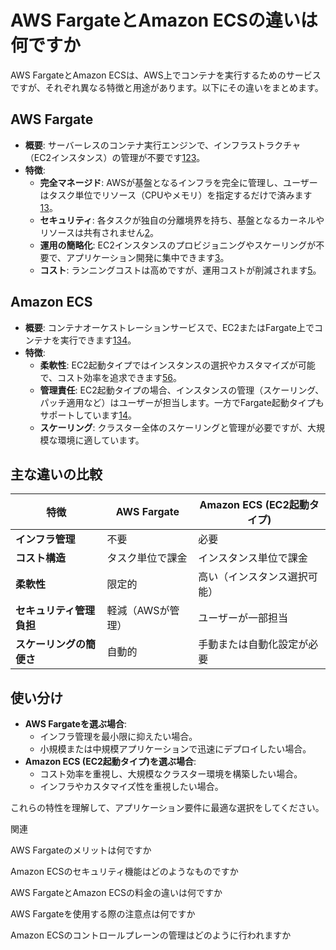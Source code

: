 # AWS FargateとAmazon ECSの違いは何ですか

AWS FargateとAmazon ECSは、AWS上でコンテナを実行するためのサービスですが、それぞれ異なる特徴と用途があります。以下にその違いをまとめます。

## **AWS Fargate**

- **概要**: サーバーレスのコンテナ実行エンジンで、インフラストラクチャ（EC2インスタンス）の管理が不要です[1](https://zenn.dev/kiiwami/articles/c7df3fbc5185861c)[2](https://docs.aws.amazon.com/ja_jp/AmazonECS/latest/developerguide/AWS_Fargate.html)[3](https://mmmcorp.co.jp/service/dockercontainer/)。
- **特徴**:
  - **完全マネージド**: AWSが基盤となるインフラを完全に管理し、ユーザーはタスク単位でリソース（CPUやメモリ）を指定するだけで済みます[1](https://zenn.dev/kiiwami/articles/c7df3fbc5185861c)[3](https://mmmcorp.co.jp/service/dockercontainer/)。
  - **セキュリティ**: 各タスクが独自の分離境界を持ち、基盤となるカーネルやリソースは共有されません[2](https://docs.aws.amazon.com/ja_jp/AmazonECS/latest/developerguide/AWS_Fargate.html)。
  - **運用の簡略化**: EC2インスタンスのプロビジョニングやスケーリングが不要で、アプリケーション開発に集中できます[3](https://mmmcorp.co.jp/service/dockercontainer/)。
  - **コスト**: ランニングコストは高めですが、運用コストが削減されます[5](https://qiita.com/K5K/items/0d8dbdb39fbb0375e2bd)。

## **Amazon ECS**

- **概要**: コンテナオーケストレーションサービスで、EC2またはFargate上でコンテナを実行できます[1](https://zenn.dev/kiiwami/articles/c7df3fbc5185861c)[3](https://mmmcorp.co.jp/service/dockercontainer/)[4](https://business.ntt-east.co.jp/content/cloudsolution/column-171.html)。
- **特徴**:
  - **柔軟性**: EC2起動タイプではインスタンスの選択やカスタマイズが可能で、コスト効率を追求できます[5](https://qiita.com/K5K/items/0d8dbdb39fbb0375e2bd)[6](https://envader.plus/article/441)。
  - **管理責任**: EC2起動タイプの場合、インスタンスの管理（スケーリング、パッチ適用など）はユーザーが担当します。一方でFargate起動タイプもサポートしています[1](https://zenn.dev/kiiwami/articles/c7df3fbc5185861c)[4](https://business.ntt-east.co.jp/content/cloudsolution/column-171.html)。
  - **スケーリング**: クラスター全体のスケーリングと管理が必要ですが、大規模な環境に適しています。

## **主な違いの比較**

| 特徴                     | AWS Fargate       | Amazon ECS (EC2起動タイプ)   |
| ------------------------ | ----------------- | ---------------------------- |
| **インフラ管理**         | 不要              | 必要                         |
| **コスト構造**           | タスク単位で課金  | インスタンス単位で課金       |
| **柔軟性**               | 限定的            | 高い（インスタンス選択可能） |
| **セキュリティ管理負担** | 軽減（AWSが管理） | ユーザーが一部担当           |
| **スケーリングの簡便さ** | 自動的            | 手動または自動化設定が必要   |

## **使い分け**

- **AWS Fargateを選ぶ場合**:
  - インフラ管理を最小限に抑えたい場合。
  - 小規模または中規模アプリケーションで迅速にデプロイしたい場合。
- **Amazon ECS (EC2起動タイプ)を選ぶ場合**:
  - コスト効率を重視し、大規模なクラスター環境を構築したい場合。
  - インフラやカスタマイズ性を重視したい場合。

これらの特性を理解して、アプリケーション要件に最適な選択をしてください。



関連

AWS Fargateのメリットは何ですか



Amazon ECSのセキュリティ機能はどのようなものですか



AWS FargateとAmazon ECSの料金の違いは何ですか



AWS Fargateを使用する際の注意点は何ですか



Amazon ECSのコントロールプレーンの管理はどのように行われますか